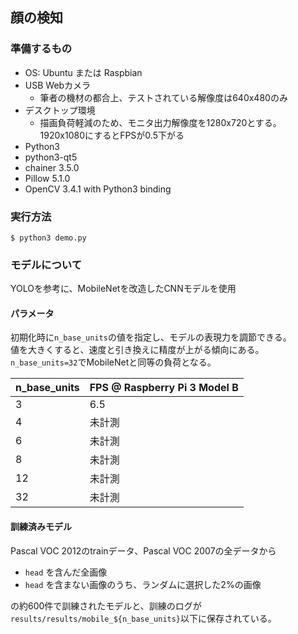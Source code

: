 ## 顔の検知

### 準備するもの

* OS: Ubuntu または Raspbian
* USB Webカメラ
   - 筆者の機材の都合上、テストされている解像度は640x480のみ
* デスクトップ環境
   - 描画負荷軽減のため、モニタ出力解像度を1280x720とする。1920x1080にするとFPSが0.5下がる
* Python3
* python3-qt5
* chainer 3.5.0
* Pillow 5.1.0
* OpenCV 3.4.1 with Python3 binding

### 実行方法

```
$ python3 demo.py
```

### モデルについて

YOLOを参考に、MobileNetを改造したCNNモデルを使用

#### パラメータ

初期化時に`n_base_units`の値を指定し、モデルの表現力を調節できる。  
値を大きくすると、速度と引き換えに精度が上がる傾向にある。`n_base_units=32`でMobileNetと同等の負荷となる。

| n_base_units | FPS @ Raspberry Pi 3 Model B |
| --- | --- |
| 3 | 6.5 |
| 4 | 未計測 |
| 6 | 未計測 |
| 8 | 未計測 |
| 12 | 未計測 |
| 32 | 未計測 |


#### 訓練済みモデル

Pascal VOC 2012のtrainデータ、Pascal VOC 2007の全データから

* `head` を含んだ全画像
* `head` を含まない画像のうち、ランダムに選択した2%の画像

の約600件で訓練されたモデルと、訓練のログが`results/results/mobile_${n_base_units}`以下に保存されている。
